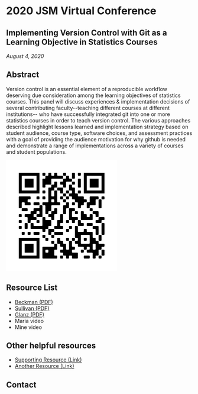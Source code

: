 # 2020 JSM Virtual Conference

## Implementing Version Control with Git as a Learning Objective in Statistics Courses

*August 4, 2020*

## Abstract

Version control is an essential element of a reproducible workflow deserving due consideration among the learning objectives of statistics courses. This panel will discuss experiences & implementation decisions of several contributing faculty--teaching different courses at different institutions-- who have successfully integrated git into one or more statistics courses in order to teach version control. The various approaches described highlight lessons learned and implementation strategy based on student audience, course type, software choices, and assessment practices with a goal of providing the audience motivation for why github is needed and demonstrate a range of implementations across a variety of courses and student populations.

![gh-pages for Repo: INSERT URL](QRcode.png)


## Resource List

  - [Beckman (PDF)]()
  - [Sullivan (PDF)]()
  - [Glanz (PDF)]()
  - Maria video
  - Mine video
  
## Other helpful resources
  - [Supporting Resource (Link)]()
  - [Another Resource (Link)]()



## Contact


